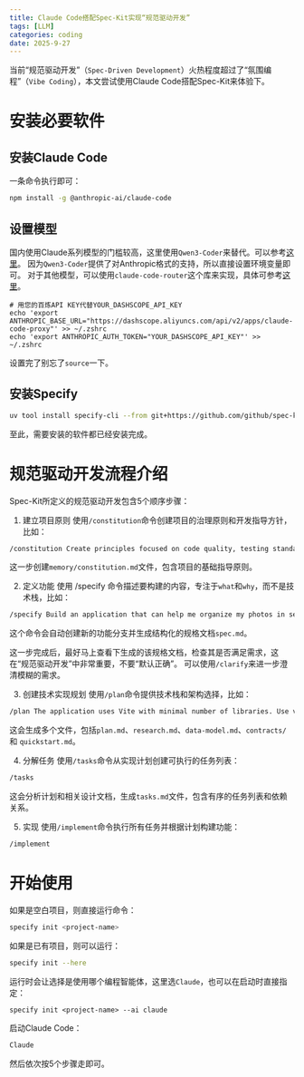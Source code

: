 ```yaml
---
title: Claude Code搭配Spec-Kit实现“规范驱动开发”
tags: [LLM]
categories: coding 
date: 2025-9-27
---
```

当前“规范驱动开发”（`Spec-Driven Development`）火热程度超过了“氛围编程”（`Vibe Coding`），本文尝试使用Claude Code搭配Spec-Kit来体验下。

# 安装必要软件
## 安装Claude Code
一条命令执行即可：
```sh
npm install -g @anthropic-ai/claude-code
```

## 设置模型
国内使用Claude系列模型的门槛较高，这里使用`Qwen3-Coder`来替代。可以参考[这里](https://help.aliyun.com/zh/model-studio/claude-code?spm=a2c4g.11186623.help-menu-2400256.d_0_9_2.3eab5835srkglG)。
因为`Qwen3-Coder`提供了对Anthropic格式的支持，所以直接设置环境变量即可。
对于其他模型，可以使用`claude-code-router`这个库来实现，具体可参考[这里](https://gameapp.club/post/2025-07-20-claude-code-with-litellm/)。

```
# 用您的百炼API KEY代替YOUR_DASHSCOPE_API_KEY
echo 'export ANTHROPIC_BASE_URL="https://dashscope.aliyuncs.com/api/v2/apps/claude-code-proxy"' >> ~/.zshrc
echo 'export ANTHROPIC_AUTH_TOKEN="YOUR_DASHSCOPE_API_KEY"' >> ~/.zshrc
```
设置完了别忘了`source`一下。

## 安装Specify
```sh
uv tool install specify-cli --from git+https://github.com/github/spec-kit.git
```

至此，需要安装的软件都已经安装完成。

# 规范驱动开发流程介绍
Spec-Kit所定义的规范驱动开发包含5个顺序步骤：
1. 建立项目原则
使用`/constitution`命令创建项目的治理原则和开发指导方针，比如：
```sh
/constitution Create principles focused on code quality, testing standards, user experience consistency, and performance requirements
```
这一步创建`memory/constitution.md`文件，包含项目的基础指导原则。

2. 定义功能
使用 /specify 命令描述要构建的内容，专注于`what`和`why`，而不是技术栈，比如：
```sh
/specify Build an application that can help me organize my photos in separate photo albums...
```
这个命令会自动创建新的功能分支并生成结构化的规格文档`spec.md`。

这一步完成后，最好马上查看下生成的该规格文档，检查其是否满足需求，这在“规范驱动开发”中非常重要，不要“默认正确”。
可以使用`/clarify`来进一步澄清模糊的需求。

3. 创建技术实现规划
使用`/plan`命令提供技术栈和架构选择，比如：
```sh
/plan The application uses Vite with minimal number of libraries. Use vanilla HTML, CSS, and JavaScript...
```
这会生成多个文件，包括`plan.md`、`research.md`、`data-model.md`、`contracts/` 和 `quickstart.md`。

4. 分解任务
使用`/tasks`命令从实现计划创建可执行的任务列表：
```sh
/tasks
```
这会分析计划和相关设计文档，生成`tasks.md`文件，包含有序的任务列表和依赖关系。

5. 实现
使用`/implement`命令执行所有任务并根据计划构建功能：
```sh
/implement
```

# 开始使用
如果是空白项目，则直接运行命令：
```sh
specify init <project-name>
```
如果是已有项目，则可以运行：
```sh
specify init --here
```
运行时会让选择是使用哪个编程智能体，这里选`Claude`，也可以在启动时直接指定：
```
specify init <project-name> --ai claude
```

启动Claude Code：
```sh
Claude
```
然后依次按5个步骤走即可。
